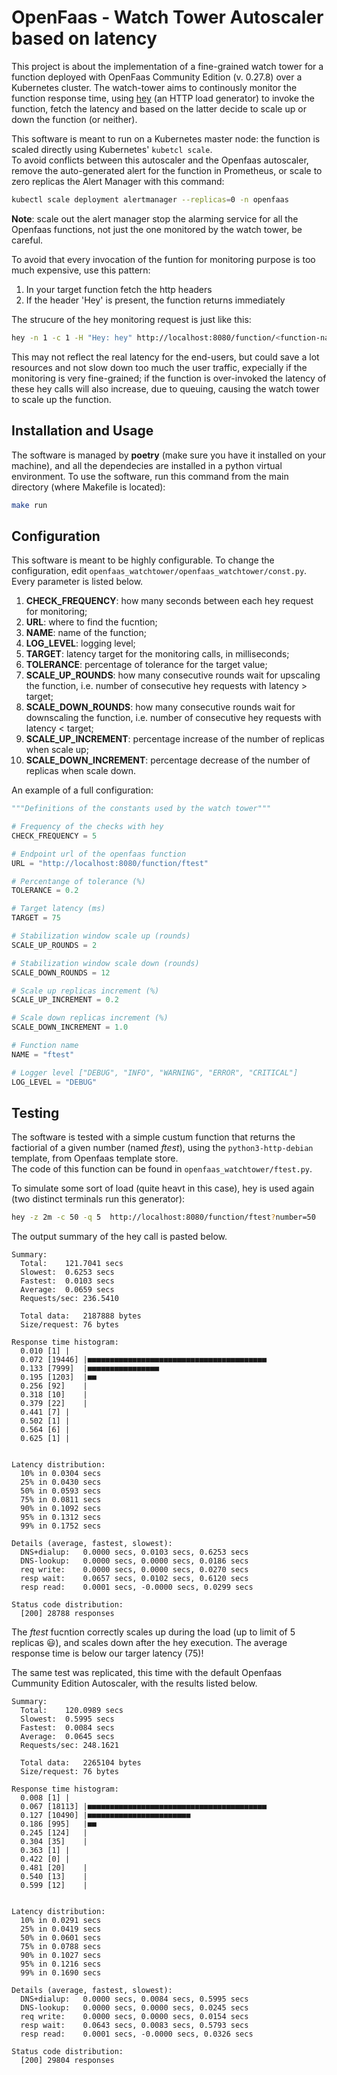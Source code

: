 # OpenFaas - Watch Tower Autoscaler based on latency

This project is about the implementation of a fine-grained watch tower for a function deployed with OpenFaas Community Edition (v. 0.27.8) over a Kubernetes cluster. The watch-tower aims to continously monitor the function response time,
using [hey](https://github.com/rakyll/hey) (an HTTP load generator) to invoke the function, fetch the latency and based on the latter decide to scale up or down the function (or neither).  
 

This software is meant to run on a Kubernetes master node: the function is scaled directly using Kubernetes' `kubetcl scale`.  
To avoid conflicts between this autoscaler and the Openfaas autoscaler, remove the auto-generated alert for the function in Prometheus, or scale to zero replicas the Alert Manager with this command:

```bash
kubectl scale deployment alertmanager --replicas=0 -n openfaas
```

**Note**: scale out the alert manager stop the alarming service for all the Openfaas functions, not just the one monitored by the watch tower, be careful.  


To avoid that every invocation of the funtion for monitoring purpose is too much expensive, use this pattern:

1. In your target function fetch the http headers
2. If the header 'Hey' is present, the function returns immediately

The strucure of the hey monitoring request is just like this:
```bash
hey -n 1 -c 1 -H "Hey: hey" http://localhost:8080/function/<function-name>
```

This may not reflect the real latency for the end-users, but could save a lot resources and not slow down too much the user traffic, expecially if the monitoring is very fine-grained;
if the function is over-invoked the latency of these hey calls will also increase, due to queuing, causing the watch tower to scale up the function. 

## Installation and Usage

The software is managed by **poetry** (make sure you have it installed on your machine), and all the dependecies are installed in a python virtual environment. To use the software, run this command from the main directory (where Makefile is located):

```bash
make run
```

## Configuration

This software is meant to be highly configurable. To change the configuration, edit `openfaas_watchtower/openfaas_watchtower/const.py`. Every parameter is listed below.

1. **CHECK_FREQUENCY**: how many seconds between each hey request for monitoring;
2. **URL**: where to find the fucntion;
3. **NAME**: name of the function;
4. **LOG_LEVEL**: logging level;
5. **TARGET**: latency target for the monitoring calls, in milliseconds;
6. **TOLERANCE**: percentage of tolerance for the target value;
7. **SCALE_UP_ROUNDS**: how many consecutive rounds wait for upscaling the function, i.e. number of consecutive hey requests with latency > target;
8. **SCALE_DOWN_ROUNDS**: how many consecutive rounds wait for downscaling the function, i.e. number of consecutive hey requests with latency < target;
9. **SCALE_UP_INCREMENT**: percentage increase of the number of replicas when scale up;
10. **SCALE_DOWN_INCREMENT**: percentage decrease of the number of replicas when scale down.

An example of a full configuration:
```python
"""Definitions of the constants used by the watch tower"""

# Frequency of the checks with hey
CHECK_FREQUENCY = 5

# Endpoint url of the openfaas function
URL = "http://localhost:8080/function/ftest"

# Percentange of tolerance (%)
TOLERANCE = 0.2

# Target latency (ms)
TARGET = 75

# Stabilization window scale up (rounds)
SCALE_UP_ROUNDS = 2

# Stabilization window scale down (rounds)
SCALE_DOWN_ROUNDS = 12

# Scale up replicas increment (%)
SCALE_UP_INCREMENT = 0.2

# Scale down replicas increment (%)
SCALE_DOWN_INCREMENT = 1.0

# Function name
NAME = "ftest"

# Logger level ["DEBUG", "INFO", "WARNING", "ERROR", "CRITICAL"]
LOG_LEVEL = "DEBUG"
```

## Testing

The software is tested with a simple custum function that returns the factiorial of a given number (named _ftest_), using the `python3-http-debian` template, from Openfaas template store.  
The code of this function can be found in `openfaas_watchtower/ftest.py`.  

To simulate some sort of load (quite heavt in this case), hey is used again (two distinct terminals run this generator):

```bash
hey -z 2m -c 50 -q 5  http://localhost:8080/function/ftest?number=50
```

The output summary of the hey call is pasted below.  

```text
Summary:  
  Total:	121.7041 secs  
  Slowest:	0.6253 secs  
  Fastest:	0.0103 secs  
  Average:	0.0659 secs  
  Requests/sec:	236.5410   
  
  Total data:	2187888 bytes  
  Size/request:	76 bytes  

Response time histogram:  
  0.010 [1]	|  
  0.072 [19446]	|■■■■■■■■■■■■■■■■■■■■■■■■■■■■■■■■■■■■■■■■  
  0.133 [7999]	|■■■■■■■■■■■■■■■■  
  0.195 [1203]	|■■  
  0.256 [92]	|  
  0.318 [10]	|  
  0.379 [22]	|  
  0.441 [7]	|  
  0.502 [1]	|  
  0.564 [6]	|  
  0.625 [1]	|  


Latency distribution:  
  10% in 0.0304 secs  
  25% in 0.0430 secs  
  50% in 0.0593 secs  
  75% in 0.0811 secs  
  90% in 0.1092 secs  
  95% in 0.1312 secs  
  99% in 0.1752 secs  

Details (average, fastest, slowest):  
  DNS+dialup:	0.0000 secs, 0.0103 secs, 0.6253 secs  
  DNS-lookup:	0.0000 secs, 0.0000 secs, 0.0186 secs  
  req write:	0.0000 secs, 0.0000 secs, 0.0270 secs  
  resp wait:	0.0657 secs, 0.0102 secs, 0.6120 secs  
  resp read:	0.0001 secs, -0.0000 secs, 0.0299 secs  
  
Status code distribution:  
  [200]	28788 responses  
```

The _ftest_ fucntion correctly scales up during the load (up to limit of 5 replicas :smiley:), and scales down after the hey execution. The average response time is below our targer latency (75)! 

The same test was replicated, this time with the default Openfaas Cummunity Edition Autoscaler, with the results listed below.

```text
Summary:  
  Total:	120.0989 secs  
  Slowest:	0.5995 secs  
  Fastest:	0.0084 secs  
  Average:	0.0645 secs  
  Requests/sec:	248.1621  
  
  Total data:	2265104 bytes  
  Size/request:	76 bytes  

Response time histogram:  
  0.008 [1]	|  
  0.067 [18113]	|■■■■■■■■■■■■■■■■■■■■■■■■■■■■■■■■■■■■■■■■  
  0.127 [10490]	|■■■■■■■■■■■■■■■■■■■■■■■  
  0.186 [995]	|■■  
  0.245 [124]	|  
  0.304 [35]	|  
  0.363 [1]	|  
  0.422 [0]	|  
  0.481 [20]	|  
  0.540 [13]	|  
  0.599 [12]	|  


Latency distribution:  
  10% in 0.0291 secs  
  25% in 0.0419 secs  
  50% in 0.0601 secs  
  75% in 0.0788 secs  
  90% in 0.1027 secs  
  95% in 0.1216 secs  
  99% in 0.1690 secs  

Details (average, fastest, slowest):  
  DNS+dialup:	0.0000 secs, 0.0084 secs, 0.5995 secs  
  DNS-lookup:	0.0000 secs, 0.0000 secs, 0.0245 secs  
  req write:	0.0000 secs, 0.0000 secs, 0.0154 secs  
  resp wait:	0.0643 secs, 0.0083 secs, 0.5793 secs  
  resp read:	0.0001 secs, -0.0000 secs, 0.0326 secs  

Status code distribution:  
  [200]	29804 responses  
```



